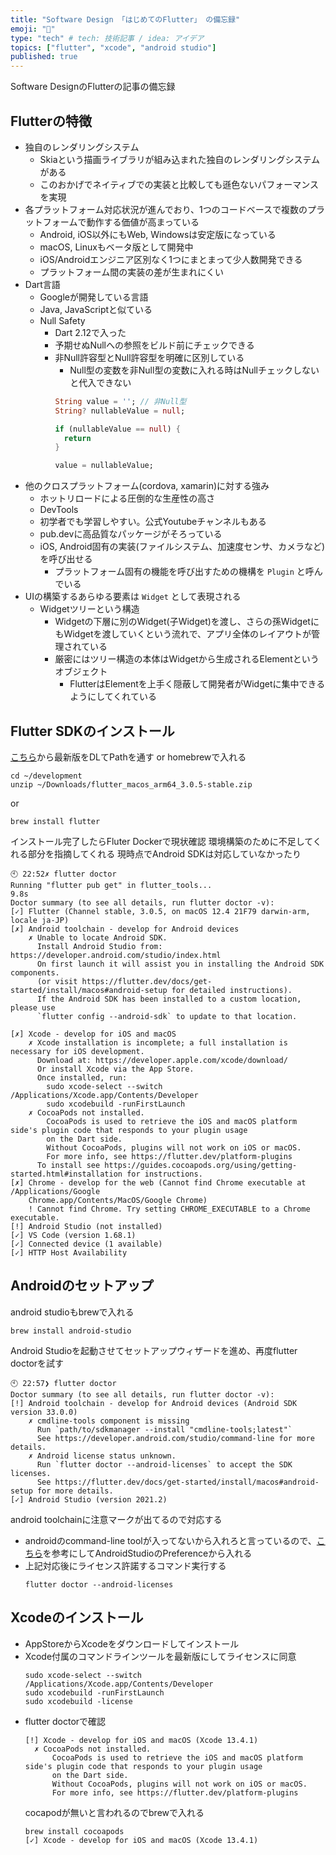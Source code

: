 ```yaml
---
title: "Software Design 「はじめてのFlutter」 の備忘録"
emoji: "🍹"
type: "tech" # tech: 技術記事 / idea: アイデア
topics: ["flutter", "xcode", "android studio"]
published: true
---
```


Software DesignのFlutterの記事の備忘録
## Flutterの特徴

- 独自のレンダリングシステム
  - Skiaという描画ライブラリが組み込まれた独自のレンダリングシステムがある
  - このおかげでネイティブでの実装と比較しても遜色ないパフォーマンスを実現
- 各プラットフォーム対応状況が進んでおり、1つのコードベースで複数のプラットフォームで動作する価値が高まっている
  - Android, iOS以外にもWeb, Windowsは安定版になっている
  - macOS, Linuxもベータ版として開発中
  - iOS/Androidエンジニア区別なく1つにまとまって少人数開発できる
  - プラットフォーム間の実装の差が生まれにくい
- Dart言語
  - Googleが開発している言語
  - Java, JavaScriptと似ている
  - Null Safety
    - Dart 2.12で入った
    - 予期せぬNullへの参照をビルド前にチェックできる
    - 非Null許容型とNull許容型を明確に区別している
      - Null型の変数を非Null型の変数に入れる時はNullチェックしないと代入できない
      ```dart
      String value = ''; // 非Null型
      String? nullableValue = null;

      if (nullableValue == null) {
        return
      }

      value = nullableValue;
      ```
- 他のクロスプラットフォーム(cordova, xamarin)に対する強み
  - ホットリロードによる圧倒的な生産性の高さ
  - DevTools
  - 初学者でも学習しやすい。公式Youtubeチャンネルもある
  - pub.devに高品質なパッケージがそろっている
  - iOS, Android固有の実装(ファイルシステム、加速度センサ、カメラなど)を呼び出せる
    - プラットフォーム固有の機能を呼び出すための機構を `Plugin` と呼んでいる
- UIの構築するあらゆる要素は `Widget` として表現される
  - Widgetツリーという構造
    - Widgetの下層に別のWidget(子Widget)を渡し、さらの孫WidgetにもWidgetを渡していくという流れで、アプリ全体のレイアウトが管理されている
    - 厳密にはツリー構造の本体はWidgetから生成されるElementというオブジェクト
      - FlutterはElementを上手く隠蔽して開発者がWidgetに集中できるようにしてくれている

## Flutter SDKのインストール

[こちら](https://docs.flutter.dev/get-started/install/macos)から最新版をDLてPathを通す
or homebrewで入れる

```
cd ~/development
unzip ~/Downloads/flutter_macos_arm64_3.0.5-stable.zip
```

or

```
brew install flutter
```

インストール完了したらFluter Dockerで現状確認
環境構築のために不足してくれる部分を指摘してくれる
現時点でAndroid SDKは対応していなかったり

```
🕙 22:52✗ flutter doctor
Running "flutter pub get" in flutter_tools...                       9.8s
Doctor summary (to see all details, run flutter doctor -v):
[✓] Flutter (Channel stable, 3.0.5, on macOS 12.4 21F79 darwin-arm, locale ja-JP)
[✗] Android toolchain - develop for Android devices
    ✗ Unable to locate Android SDK.
      Install Android Studio from: https://developer.android.com/studio/index.html
      On first launch it will assist you in installing the Android SDK components.
      (or visit https://flutter.dev/docs/get-started/install/macos#android-setup for detailed instructions).
      If the Android SDK has been installed to a custom location, please use
      `flutter config --android-sdk` to update to that location.

[✗] Xcode - develop for iOS and macOS
    ✗ Xcode installation is incomplete; a full installation is necessary for iOS development.
      Download at: https://developer.apple.com/xcode/download/
      Or install Xcode via the App Store.
      Once installed, run:
        sudo xcode-select --switch /Applications/Xcode.app/Contents/Developer
        sudo xcodebuild -runFirstLaunch
    ✗ CocoaPods not installed.
        CocoaPods is used to retrieve the iOS and macOS platform side's plugin code that responds to your plugin usage
        on the Dart side.
        Without CocoaPods, plugins will not work on iOS or macOS.
        For more info, see https://flutter.dev/platform-plugins
      To install see https://guides.cocoapods.org/using/getting-started.html#installation for instructions.
[✗] Chrome - develop for the web (Cannot find Chrome executable at /Applications/Google
    Chrome.app/Contents/MacOS/Google Chrome)
    ! Cannot find Chrome. Try setting CHROME_EXECUTABLE to a Chrome executable.
[!] Android Studio (not installed)
[✓] VS Code (version 1.68.1)
[✓] Connected device (1 available)
[✓] HTTP Host Availability
```

## Androidのセットアップ

android studioもbrewで入れる

```
brew install android-studio
```

Android Studioを起動させてセットアップウィザードを進め、再度flutter doctorを試す

```
🕙 22:57❯ flutter doctor
Doctor summary (to see all details, run flutter doctor -v):
[!] Android toolchain - develop for Android devices (Android SDK version 33.0.0)
    ✗ cmdline-tools component is missing
      Run `path/to/sdkmanager --install "cmdline-tools;latest"`
      See https://developer.android.com/studio/command-line for more details.
    ✗ Android license status unknown.
      Run `flutter doctor --android-licenses` to accept the SDK licenses.
      See https://flutter.dev/docs/get-started/install/macos#android-setup for more details.
[✓] Android Studio (version 2021.2)
```

android toolchainに注意マークが出てるので対応する
- androidのcommand-line toolが入ってないから入れろと言っているので、[こちら](https://qiita.com/ShortArrow/items/46ca3717384039419605#android-sdk%E3%81%95%E3%82%93%E3%81%AB%E9%A0%BC%E3%81%A3%E3%81%A6%E3%81%BF%E3%82%8B)を参考にしてAndroidStudioのPreferenceから入れる
- 上記対応後にライセンス許諾するコマンド実行する
  ```
  flutter doctor --android-licenses
  ```

## Xcodeのインストール

- AppStoreからXcodeをダウンロードしてインストール
- Xcode付属のコマンドラインツールを最新版にしてライセンスに同意
  ```
  sudo xcode-select --switch /Applications/Xcode.app/Contents/Developer
  sudo xcodebuild -runFirstLaunch
  sudo xcodebuild -license
  ```
- flutter doctorで確認
  ```
  [!] Xcode - develop for iOS and macOS (Xcode 13.4.1)
    ✗ CocoaPods not installed.
        CocoaPods is used to retrieve the iOS and macOS platform side's plugin code that responds to your plugin usage
        on the Dart side.
        Without CocoaPods, plugins will not work on iOS or macOS.
        For more info, see https://flutter.dev/platform-plugins
  ```
  cocapodが無いと言われるのでbrewで入れる
  ```
  brew install cocoapods
  [✓] Xcode - develop for iOS and macOS (Xcode 13.4.1)
  ```

